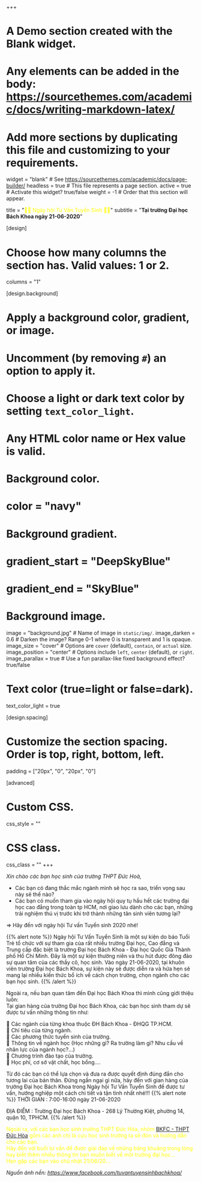 +++
# A Demo section created with the Blank widget.
# Any elements can be added in the body: https://sourcethemes.com/academic/docs/writing-markdown-latex/
# Add more sections by duplicating this file and customizing to your requirements.

widget = "blank"  # See https://sourcethemes.com/academic/docs/page-builder/
headless = true  # This file represents a page section.
active = true  # Activate this widget? true/false
weight = -1  # Order that this section will appear.

title = "<span style='color:yellow'>📣📣 Ngày hội Tư Vấn Tuyển Sinh 📣📣</span>"
subtitle = "**Tại trường Đại học Bách Khoa ngày 21-06-2020**"

[design]
  # Choose how many columns the section has. Valid values: 1 or 2.
  columns = "1"

[design.background]
  # Apply a background color, gradient, or image.
  #   Uncomment (by removing `#`) an option to apply it.
  #   Choose a light or dark text color by setting `text_color_light`.
  #   Any HTML color name or Hex value is valid.

  # Background color.
  # color = "navy"
  
  # Background gradient.
  # gradient_start = "DeepSkyBlue"
  # gradient_end = "SkyBlue"
  
  # Background image.
  image = "background.jpg"  # Name of image in `static/img/`.
  image_darken = 0.6  # Darken the image? Range 0-1 where 0 is transparent and 1 is opaque.
  image_size = "cover"  #  Options are `cover` (default), `contain`, or `actual` size.
  image_position = "center"  # Options include `left`, `center` (default), or `right`.
  image_parallax = true  # Use a fun parallax-like fixed background effect? true/false

  # Text color (true=light or false=dark).
  text_color_light = true

[design.spacing]
  # Customize the section spacing. Order is top, right, bottom, left.
  padding = ["20px", "0", "20px", "0"]

[advanced]
 # Custom CSS. 
 css_style = ""
 
 # CSS class.
 css_class = ""
+++

_Xin chào các bạn học sinh của trường THPT Đức Hoà,_

- Các bạn có đang thắc mắc ngành mình sẽ học ra sao, triển vọng sau này sẽ thế nào?
- Các bạn có muốn tham gia vào ngày hội quy tụ hầu hết các trường đại học cao đẳng trong toàn tp HCM, nơi giao lưu dành cho các bạn, những trải nghiệm thú vị trước khi trở thành những tân sinh viên tương lại?

$\Rightarrow$ Hãy đến với ngày hội Tư vấn Tuyển sinh 2020 nhé!

{{% alert note %}}
Ngày hội Tư Vấn Tuyển Sinh là một sự kiện do báo Tuổi Trẻ tổ chức với sự tham gia của rất nhiều trường Đại học, Cao đẳng và Trung cấp đặc biệt là trường Đại học Bách Khoa - Đại học Quốc Gia Thành phố Hồ Chí Minh. Đây là một sự kiện thường niên và thu hút được đông đảo sự quan tâm của các thầy cô, học sinh. Vào ngày 21-06-2020, tại khuôn viên trường Đại học Bách Khoa, sự kiện này sẽ được diễn ra và hứa hẹn sẽ mang lại nhiều kiến thức bổ ích về cách chọn trường, chọn ngành cho các bạn học sinh.
{{% /alert %}}

Ngoài ra, nếu bạn quan tâm đến Đại học Bách Khoa thì mình cũng giới thiệu luôn:  
Tại gian hàng của trường Đại học Bách Khoa, các bạn học sinh tham dự sẽ được tư vấn những thông tin như:

🔰 Các ngành của từng khoa thuộc ĐH Bách Khoa - ĐHQG TP.HCM.  
🔰 Chỉ tiêu của từng ngành.  
🔰 Các phương thức tuyển sinh của trường.  
🔰 Thông tin về ngành học (Học những gì? Ra trường làm gì? Nhu cầu về nhân lực của ngành học?...)  
🔰 Chương trình đào tạo của trường.  
🔰 Học phí, cơ sở vật chất, học bổng....

Từ đó các bạn có thể lựa chọn và đưa ra được quyết định đúng đắn cho tương lai của bản thân. Đừng ngần ngại gì nữa, hãy đến với gian hàng của trường Đại học Bách Khoa trong Ngày hội Tư Vấn Tuyển Sinh để được tư vấn, hướng nghiệp một cách chi tiết và tận tình nhất nhé!!!
{{% alert note %}}
THỜI GIAN : 7:00-16:00 ngày 21-06-2020

ĐỊA ĐIỂM : Trường Đại học Bách Khoa - 268 Lý Thường Kiệt, phường 14, quận 10, TPHCM.
{{% /alert %}}

<span style="color:yellow">Ngoài ra, với các bạn học sinh trường THPT Đức Hòa, nhóm [BKFC - THPT Đức Hòa](https://www.facebook.com/bkfcduchoalongan/) gồm các anh chị là cựu học sinh trường ta sẽ đón và hướng dẫn cho các bạn.  
Hãy đến với buổi tư vấn để được giải đáp về những bâng khuâng trong lòng hay biết thêm nhiều thông tin bạn muốn biết về môi trường đại học...  
Hẹn gặp các bạn vào chủ nhật 21/06/20...</span>

_Nguồn ảnh nền: <https://www.facebook.com/tuvantuyensinhbachkhoa/>_
